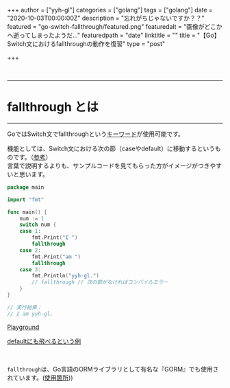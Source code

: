 +++
author = ["yyh-gl"]
categories = ["golang"]
tags = ["golang"]
date = "2020-10-03T00:00:00Z"
description = "忘れがちじゃないですか？？"
featured = "go-switch-fallthrough/featured.png"
featuredalt = "画像がどこかへ逝ってしまったようだ…"
featuredpath = "date"
linktitle = ""
title = "【Go】Switch文におけるfallthroughの動作を復習"
type = "post"

+++


<br>

---
# fallthrough とは
---

GoではSwitch文でfallthroughという[キーワード](https://golang.org/ref/spec#Keywords)が使用可能です。

機能としては、Switch文における次の節（caseやdefault）に移動するというものです。（[参考](https://github.com/golang/go/wiki/Switch#fall-through)）<br>
言葉で説明するよりも、サンプルコードを見てもらった方がイメージがつきやすいと思います。

```go
package main

import "fmt"

func main() {
	num := 1
	switch num {
	case 1:
		fmt.Print("I ")
		fallthrough
	case 2:
		fmt.Print("am ")
		fallthrough
	case 3:
		fmt.Println("yyh-gl.")
		// fallthrough // 次の節がなければコンパイルエラー
	}
}

// 実行結果：
// I am yyh-gl.
```

[Playground](https://play.golang.org/p/FBJKDxbVw5n)

[defaultにも飛べるという例](https://play.golang.org/p/VmfdVwngNGi)

<br>

`fallthrough`は、Go言語のORMライブラリとして有名な『GORM』でも使用されています。([使用箇所](https://github.com/go-gorm/gorm/blob/master/finisher_api.go#L44)))<br>


